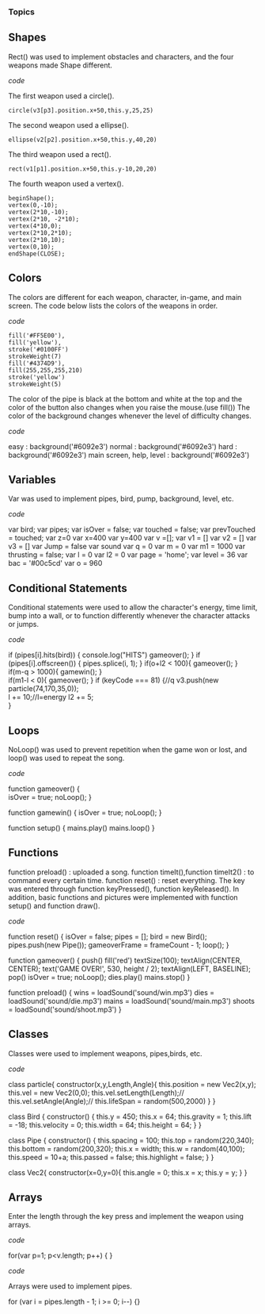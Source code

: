 ### Topics

## Shapes


Rect() was used to implement obstacles and characters, and the four weapons made Shape different.


*code*


The first weapon used a circle().

    circle(v3[p3].position.x+50,this.y,25,25)
    
    
The second weapon used a ellipse().

    ellipse(v2[p2].position.x+50,this.y,40,20)
    
    
The third weapon used a rect().

    rect(v1[p1].position.x+50,this.y-10,20,20) 
    
    
The fourth weapon used a vertex().

    beginShape();
    vertex(0,-10);
    vertex(2*10,-10);
    vertex(2*10, -2*10);
    vertex(4*10,0);
    vertex(2*10,2*10);
    vertex(2*10,10);
    vertex(0,10);
    endShape(CLOSE); 
    
    
## Colors


The colors are different for each weapon, character, in-game, and main screen.
The code below lists the colors of the weapons in order.


*code*


    fill('#FF5E00'), 
    fill('yellow'), 
    stroke('#0100FF')
    strokeWeight(7)
    fill('#4374D9'),
    fill(255,255,255,210)
    stroke('yellow')
    strokeWeight(5)  
    
    
The color of the pipe is black at the bottom and white at the top and the color of the button also changes when you raise the mouse.(use fill()) 
The color of the background changes whenever the level of difficulty changes. 


*code*


  easy : background('#6092e3')
  normal : background('#6092e3')
  hard : background('#6092e3')
  main screen, help, level : background('#6092e3')
    
    
## Variables


Var was used to implement pipes, bird, pump, background, level, etc.


*code*


  var bird;
  var pipes;
  var isOver = false;
  var touched = false;
  var prevTouched = touched;
  var z=0
  var x=400
  var y=400
  var v =[];
  var v1 = []
  var v2 = []
  var v3 = []
  var Jump = false 
  var sound
  var q = 0
  var m = 0
  var m1 = 1000
  var thrusting = false;
  var l = 0
  var l2 = 0
  var page = 'home';
  var level = 36
  var bac = '#00c5cd'
  var o = 960
    
    
## Conditional Statements


Conditional statements were used to allow the character's energy, time limit, bump into a wall, or to function differently whenever the character attacks or jumps.


*code*


  if (pipes[i].hits(bird)) 
    {
      console.log("HITS")
      gameover();
    }
    if (pipes[i].offscreen()) {
      pipes.splice(i, 1);
    }
  if(o+l2 < 100){
    gameover(); 
   }     
   if(m-q > 1000){
    gamewin(); 
   }  
   if(m1-l < 0){
    gameover(); 
   }
   if (keyCode === 81) {//q
    v3.push(new particle(74,170,35,0));    
    l += 10;//l=energy
    l2 += 5;  
  } 
         
         
## Loops


NoLoop() was used to prevent repetition when the game won or lost, and loop() was used to repeat the song.


*code*


  function gameover() {  
  isOver = true;
  noLoop();
}
    
    
  function gamewin() {
  isOver = true;
  noLoop();
}


function setup() {
  mains.play()
  mains.loop()
 }
 
 
## Functions


function preload() :  uploaded a song.
function timeIt(),function timeIt2() : to command every certain time.
function reset() : reset everything.
The key was entered through function keyPressed(), function keyReleased().
In addition, basic functions and pictures were implemented with function setup() and function draw().


*code*


  function reset() {
  isOver = false;
  pipes = [];
  bird = new Bird();
  pipes.push(new Pipe());
  gameoverFrame = frameCount - 1;
  loop();
  }
    
    
  function gameover() {
  push()
  fill('red')
  textSize(100);
  textAlign(CENTER, CENTER);
  text('GAME OVER!', 530, height / 2);
  textAlign(LEFT, BASELINE);
  pop()
  isOver = true;
  noLoop();
  dies.play()
  mains.stop()
  }
  
  
  function preload() {
  wins = loadSound('sound/win.mp3')
  dies = loadSound('sound/die.mp3')
  mains = loadSound('sound/main.mp3')
  shoots = loadSound('sound/shoot.mp3')
  }
  
  
## Classes


Classes were used to implement weapons, pipes,birds, etc.


*code*


  class particle{
  constructor(x,y,Length,Angle){
    this.position = new Vec2(x,y);
    this.vel = new Vec2(0,0);
    this.vel.setLength(Length);//
    this.vel.setAngle(Angle);//
    this.lifeSpan = random(500,2000)
  }
  }
    
    
  class Bird {
  constructor() {
    this.y = 450;
    this.x = 64;
    this.gravity = 1;
    this.lift = -18;
    this.velocity = 0;
    this.width = 64;
    this.height = 64;
  }
  }
  
  
  class Pipe {
  constructor() {
    this.spacing = 100;
    this.top = random(220,340);
    this.bottom = random(200,320);
    this.x = width;
    this.w = random(40,100);
    this.speed = 10+a;
    this.passed = false;
    this.highlight = false;
  }
  }
  
  
  class Vec2{
  constructor(x=0,y=0){
    this.angle = 0;
    this.x = x;
    this.y = y;
  }
}


## Arrays


Enter the length through the key press and implement the weapon using arrays.


*code*


for(var p=1; p<v.length; p++)
    {
    }
    
   
*code*


Arrays were used to implement pipes.


for (var i = pipes.length - 1; i >= 0; i--) {}

